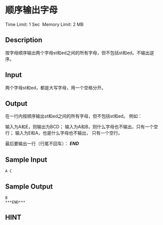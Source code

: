 # 顺序输出字母
Time Limit: 1 Sec  Memory Limit: 2 MB


## Description
按字母顺序输出两个字母st和ed之间的所有字母，但不包括st和ed。不输出逆序。



## Input
两个字母st和ed，都是大写字母，用一个空格分开。


## Output
在一行内按顺序输出st和ed之间的所有字母，但不包括st和ed。
例如：

输入为A和E，则输出为BCD；
输入为A和B，则什么字母也不输出，只有一个空行；
输入为E和A，也是什么字母也不输出， 只有一个空行。

最后要输出一行（行尾不回车）：
***END***



## Sample Input
```
A C
```
## Sample Output
```
B
***END***
```

## HINT
